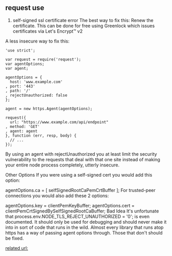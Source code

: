 ## request use

1.  self-signed ssl certificate error
The best way to fix this:
Renew the certificate. This can be done for free using Greenlock which issues certificates via Let's Encrypt™ v2

A less insecure way to fix this:
```
'use strict';

var request = require('request');
var agentOptions;
var agent;

agentOptions = {
  host: 'www.example.com'
, port: '443'
, path: '/'
, rejectUnauthorized: false
};

agent = new https.Agent(agentOptions);

request({
  url: "https://www.example.com/api/endpoint"
, method: 'GET'
, agent: agent
}, function (err, resp, body) {
  // ...
});
```

By using an agent with rejectUnauthorized you at least limit the security vulnerability to the requests that deal with that one site instead of making your entire node process completely, utterly insecure.

Other Options
If you were using a self-signed cert you would add this option:

agentOptions.ca = [ selfSignedRootCaPemCrtBuffer ];
For trusted-peer connections you would also add these 2 options:

agentOptions.key = clientPemKeyBuffer;
agentOptions.cert = clientPemCrtSignedBySelfSignedRootCaBuffer;
Bad Idea
It's unfortunate that process.env.NODE_TLS_REJECT_UNAUTHORIZED = '0'; is even documented. It should only be used for debugging and should never make it into in sort of code that runs in the wild. Almost every library that runs atop https has a way of passing agent options through. Those that don't should be fixed.

[related url:](https://stackoverflow.com/questions/20433287/node-js-request-cert-has-expired#answer-29397100)